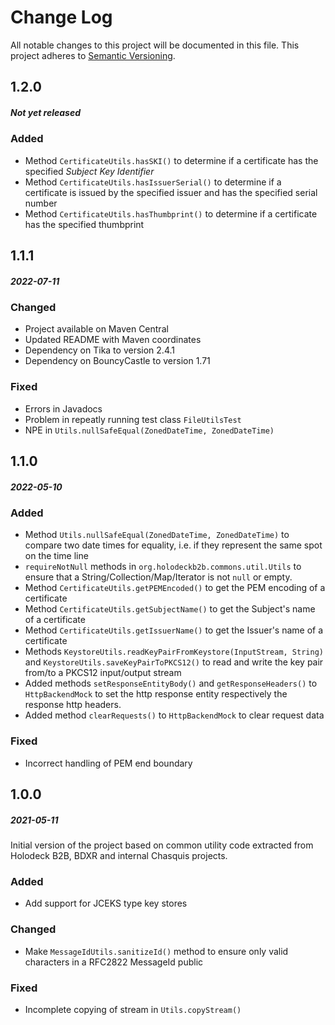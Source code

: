 # Change Log
All notable changes to this project will be documented in this file.
This project adheres to [Semantic Versioning](http://semver.org/).

## 1.2.0
##### Not yet released
### Added
* Method `CertificateUtils.hasSKI()` to determine if a certificate has the specified _Subject Key Identifier_
* Method `CertificateUtils.hasIssuerSerial()` to determine if a certificate is issued by the specified issuer and has 
  the specified serial number
* Method `CertificateUtils.hasThumbprint()` to determine if a certificate has the specified thumbprint

## 1.1.1
##### 2022-07-11
### Changed
* Project available on Maven Central
* Updated README with Maven coordinates
* Dependency on Tika to version 2.4.1
* Dependency on BouncyCastle to version 1.71

### Fixed
* Errors in Javadocs
* Problem in repeatly running test class `FileUtilsTest`
* NPE in `Utils.nullSafeEqual(ZonedDateTime, ZonedDateTime)`

## 1.1.0
##### 2022-05-10
### Added
* Method `Utils.nullSafeEqual(ZonedDateTime, ZonedDateTime)` to compare two date times for equality, i.e. if they
  represent the same spot on the time line
* `requireNotNull` methods in `org.holodeckb2b.commons.util.Utils` to ensure that a String/Collection/Map/Iterator
  is not `null` or empty.
* Method `CertificateUtils.getPEMEncoded()` to get the PEM encoding of a certificate
* Method `CertificateUtils.getSubjectName()` to get the Subject's name of a certificate
* Method `CertificateUtils.getIssuerName()` to get the Issuer's name of a certificate
* Methods `KeystoreUtils.readKeyPairFromKeystore(InputStream, String)` and `KeystoreUtils.saveKeyPairToPKCS12()` to read
  and write the key pair from/to a PKCS12 input/output stream 
* Added methods `setResponseEntityBody()` and `getResponseHeaders()` to `HttpBackendMock` to set the http response 
  entity respectively the response http headers.
* Added method `clearRequests()` to `HttpBackendMock` to clear request data 

### Fixed
* Incorrect handling of PEM end boundary

## 1.0.0
##### 2021-05-11
Initial version of the project based on common utility code extracted from Holodeck B2B, BDXR and internal Chasquis
projects.

### Added
* Add support for JCEKS type key stores

### Changed
* Make `MessageIdUtils.sanitizeId()` method to ensure only valid characters in a RFC2822 MessageId public

### Fixed
* Incomplete copying of stream in `Utils.copyStream()`